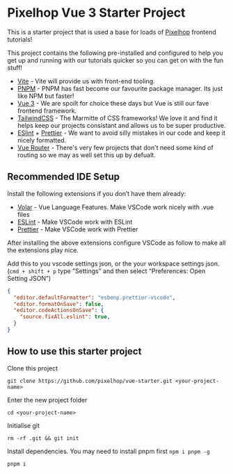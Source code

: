 # Pixelhop Vue 3 Starter Project

This is a starter project that is used a base for loads of [Pixelhop](https://pixelhop.io) frontend tutorials! 

This project contains the following pre-installed and configured to help you get up and running with our tutorials quicker so you can get on with the fun stuff!

- [Vite](https://vitejs.dev/) - Vite will provide us with front-end tooling.
- [PNPM](https://pnpm.io/) - PNPM has fast become our favourite package manager. Its just like NPM but faster!
- [Vue 3](https://vuejs.org) - We are spoilt for choice these days but Vue is still our fave frontend framework.
- [TailwindCSS](https://tailwindcss.com/) - The Marmitte of CSS frameworks! We love it and find it helps keep our projects consistant and allows us to be super productive.
- [ESlint](https://eslint.org/) + [Prettier](https://prettier.io/) - We want to avoid silly mistakes in our code and keep it nicely formatted.
- [Vue Router](https://router.vuejs.org/) - There's very few projects that don't need some kind of routing so we may as well set this up by defualt.

## Recommended IDE Setup

Install the following extensions if you don’t have them already:

- [Volar](https://marketplace.visualstudio.com/items?itemName=johnsoncodehk.volar) - Vue Language Features. Make VSCode work nicely with .vue files
- [ESLint](https://marketplace.visualstudio.com/items?itemName=dbaeumer.vscode-eslint) - Make VSCode work with ESLint
- [Prettier](https://marketplace.visualstudio.com/items?itemName=esbenp.prettier-vscode) - Make VSCode work with Prettier

After installing the above extensions configure VSCode as follow to make all the extensions play nice.

Add this to you vscode settings json, or the your workspace settings json. (`cmd + shift + p` type ”Settings” and then select “Preferences: Open Setting JSON”)

```json
{
  "editor.defaultFormatter": "esbenp.prettier-vscode",
  "editor.formatOnSave": false,
  "editor.codeActionsOnSave": {
    "source.fixAll.eslint": true,
  }
}
```

## How to use this starter project

Clone this project
```
git clone https://github.com/pixelhop/vue-starter.git <your-project-name>
```

Enter the new project folder
```
cd <your-project-name>
```

Initialise git
```
rm -rf .git && git init
```

Install dependencies. You may need to install pnpm first `npm i pnpm -g`
```
pnpm i
```


